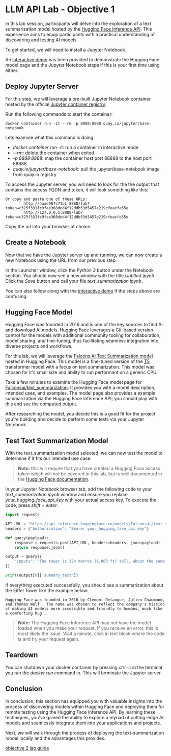 # LLM API Lab - Objective 1

In this lab session, participants will delve into the exploration of a text summarization model hosted by the [Hugging Face Inference API](https://huggingface.co/docs/api-inference/en/index).  This experience aims to equip participants with a practical understanding of discovering and testing AI models.

To get started, we will need to install a Jupyter Notebook.

An [interactive demo](https://app.revel.vivun.com/demos/2258dcce-cf99-45e7-8dc1-29b6437de242/paths/94f47199-14a8-4779-8f1c-4c0a812dee46) has been provided to demonstrate the Hugging Face model page and the Jupyter Notebook steps if this is your first time using either.

## Deploy Jupyter Server

For this step, we will leverage a pre-built Jupyter Notebook container hosted by the official [Jupyter container registry](https://quay.io/organization/jupyter).

Run the following commands to start the container:

```shell
docker container run -it --rm -p 8888:8888 quay.io/jupyter/base-notebook
```

Lets examine what this command is doing:

- _docker container run -it_: run a container in interactive mode
- _--rm_: delete the container when exited
- _-p 8888:8888_: map the container host port 88888 to the host port 88888
- _quay.io/jupyter/base-notebook_: pull the jupyter/base-notebook image from quay.io registry

To access the Jupyter server, you will need to look for the the output that contains the access FQDN and token, it will look something like this:

```shell
Or copy and paste one of these URLs:
        http://4aae967c71b1:8888/lab?token=c325f331fc9fae368ded4f12ddb53d5457e219cfeacfa55e
        http://127.0.0.1:8888/lab?token=c325f331fc9fae368ded4f12ddb53d5457e219cfeacfa55e
```

Copy the url into your browser of choice.

## Create a Notebook

Now that we have the Jupyter server up and running, we can now create a new Notebook using the URL from our previous step.

In the Launcher window, click the _Python 3_ button under the Notebook section.  You should now see a new window with the title _Untitled.ipynb_.  Click the _Save_ button and call your file _text_summarization.ipynb_.  

You can also follow along with the [interactive demo](https://app.revel.vivun.com/demos/2258dcce-cf99-45e7-8dc1-29b6437de242/paths/94f47199-14a8-4779-8f1c-4c0a812dee46) if the steps above are confusing.

## Hugging Face Model

Hugging Face was founded in 2016 and is one of the key sources to find AI and download AI models.  Hugging Face leverages a Git-based version control for the models with additional community tooling for collaboration, model sharing, and fine-tuning, thus facilitating seamless integration into diverse projects and workflows.

For this lab, we will leverage the [Falcons AI Text Summarization model](https://huggingface.co/Falconsai/text_summarization) hosted in Hugging Face.  This model is a fine-tuned version of the [T5](https://huggingface.co/docs/transformers/en/model_doc/t5) transformer model with a focus on text summarization.  This model was chosen for it's small size and ability to run performant on a generic CPU.

Take a few minutes to examine the Hugging Face model page for [Falconsai/text_summarization](https://huggingface.co/Falconsai/text_summarization).  It provides you with a model description, intended uses, and examples.  The model page also provides a example summarization via the Hugging Face Inference API; you should play with this and see the computed output.

After researching the model, you decide this is a good fit for the project you're building and decide to perform some tests via your Jupyter Notebook.

## Test Text Summarization Model

With the text_summarization model selected, we can now test the model to determine if it fits our intended use case.

> **_Note:_** this will require that you have created a Hugging Face access token which will not be covered in this lab, but is well documented in the [Hugging Face documentation](https://huggingface.co/docs/hub/en/security-tokens).

In your Jupyter Notebook browser tab, add the following code to your _text_summarization.ipynb_ window and ensure you replace _your_hugging_face_api_key_ with your actual access key.  To execute the code, press _shift + enter_:

```python
import requests

API_URL = "https://api-inference.huggingface.co/models/Falconsai/text_summarization"
headers = {"Authorization": "Bearer your_hugging_face_api_key"}

def query(payload):
    response = requests.post(API_URL, headers=headers, json=payload)
    return response.json()

output = query({
    "inputs": "The tower is 324 metres (1,063 ft) tall, about the same height as an 81-storey building, and the tallest structure in Paris. Its base is square, measuring 125 metres (410 ft) on each side. During its construction, the Eiffel Tower surpassed the Washington Monument to become the tallest man-made structure in the world, a title it held for 41 years until the Chrysler Building in New York City was finished in 1930. It was the first structure to reach a height of 300 metres. Due to the addition of a broadcasting aerial at the top of the tower in 1957, it is now taller than the Chrysler Building by 5.2 metres (17 ft). Excluding transmitters, the Eiffel Tower is the second tallest free-standing structure in France after the Millau Viaduct.",
})

print(output[0]['summary_text'])
```

If everything executed successfully, you should see a summarization about the Eiffel Tower like the example below:

```text
Hugging Face was founded in 2016 by Clément Delangue, Julien Chaumond, and Thomas Wolf . The name was chosen to reflect the company's mission of making AI models more accessible and friendly to humans, much like a comforting hug .
```

> **_Note:_** The Hugging Face Inference API may not have the model loaded when you make your request.  If you receive an error, this is most likely the issue.  Wait a minute, click in text block where the code is and try your request again.

## Teardown

You can shutdown your docker container by pressing _ctrl+c_ in the terminal you ran the _docker run_ command in.  This will terminate the Jupyter server.

## Conclusion

In conclusion, this section has equipped you with valuable insights into the process of discovering models within Hugging Face and deploying them for remote testing using the Hugging Face Inference API. By learning these techniques, you've gained the ability to explore a myriad of cutting-edge AI models and seamlessly integrate them into your applications and projects.

Next, we will walk through the process of deploying the text-summarization model locally and the advantages this provides.

[objective 2 lab guide](../objective2/README.md)

